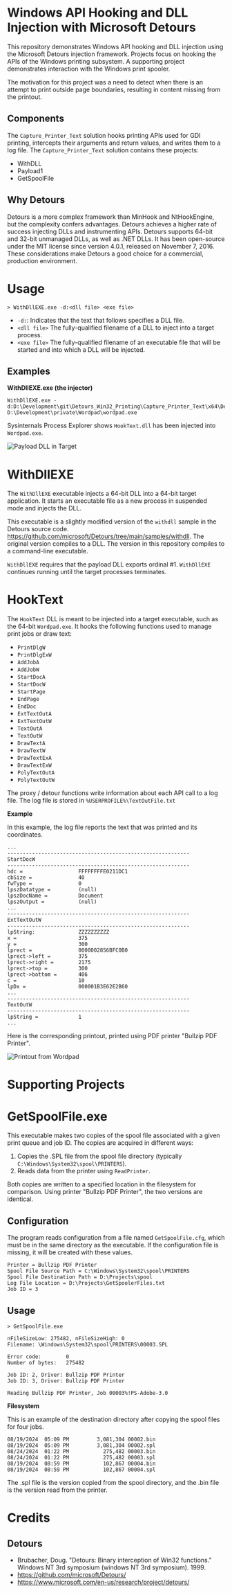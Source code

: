 # Windows API Hooking and DLL Injection with Microsoft Detours

This repository demonstrates Windows API hooking and DLL injection using the Microsoft Detours injection framework. Projects focus on hooking the APIs of the Windows printing subsystem. A supporting project demonstrates interaction with the Windows print spooler.

The motivation for this project was a need to detect when there is an attempt to print outside page boundaries, resulting in content missing from the printout. 

## Components

The `Capture_Printer_Text` solution hooks printing APIs used for GDI printing, intercepts their arguments and return values, and writes them to a log file. The `Capture_Printer_Text` solution contains these projects:

* WithDLL
* Payload1
* GetSpoolFile

## Why Detours

Detours is a more complex framework than MinHook and NtHookEngine, but the complexity confers advantages. Detours achieves a higher rate of success injecting DLLs and instrumenting APIs. Detours supports 64-bit and 32-bit unmanaged DLLs, as well as .NET DLLs. It has been open-source under the MIT license since version 4.0.1, released on November 7, 2016. These considerations make Detours a good choice for a commercial, production environment.


# Usage

``` shell
> WithDllEXE.exe -d:<dll file> <exe file>
```

* `-d:`: Indicates that the text that follows specifies a DLL file.
* `<dll file>` The fully-qualified filename of a DLL to inject into a target process.
* `<exe file>` The fully-qualified filename of an executable file that will be started and into which a DLL will be injected.

## Examples

__WithDllEXE.exe (the injector)__

``` shell
WithDllEXE.exe -d:D:\Development\git\Detours_Win32_Printing\Capture_Printer_Text\x64\Debug\HookText.dll D:\Development\private\Wordpad\wordpad.exe
```

Sysinternals Process Explorer shows `HookText.dll` has been injected into `Wordpad.exe`.


![Payload DLL in Target](images/hooktext_in_wordpad.png?raw=true "Payload DLL in Target")


# WithDllEXE

The `WithDllEXE` executable injects a 64-bit DLL into a 64-bit target application. It starts an executable file as a new process in suspended mode and injects the DLL.

This executable is a slightly modified version of the `withdll` sample in the Detours source code. https://github.com/microsoft/Detours/tree/main/samples/withdll. The original version compiles to  a DLL. The version in this repository compiles to a command-line executable.

`WithDllEXE` requires that the payload DLL exports ordinal #1. `WithDllEXE` continues running until the target processes terminates.


# HookText

The `HookText` DLL is meant to be injected into a target executable, such as the 64-bit `Wordpad.exe`. It hooks the following functions used to manage print jobs or draw text:

* `PrintDlgW`
* `PrintDlgExW`
* `AddJobA`
* `AddJobW`
* `StartDocA`
* `StartDocW`
* `StartPage`
* `EndPage`
* `EndDoc`
* `ExtTextOutA`
* `ExtTextOutW`
* `TextOutA`
* `TextOutW`
* `DrawTextA`
* `DrawTextW`
* `DrawTextExA`
* `DrawTextExW`
* `PolyTextOutA`
* `PolyTextOutW`

The proxy / detour functions write information about each API call to a log file. The log file is stored in `%USERPROFILE%\TextOutFile.txt`

__Example__

In this example, the log file reports the text that was printed and its coordinates.

```
...
-----------------------------------------------------------
StartDocW
-----------------------------------------------------------
hdc =                  FFFFFFFFE0211DC1
cbSize =               40
fwType =               0
lpszDatatype =         (null)
lpszDocName =          Document
lpszOutput =           (null)
...
-----------------------------------------------------------
ExtTextOutW
-----------------------------------------------------------
lpString:              ZZZZZZZZZZ
x =                    375
y =                    300
lprect =               0000002856BFC0B0
lprect->left =         375
lprect->right =        2175
lprect->top =          300
lprect->bottom =       406
c =                    10
lpDx =                 000001B3E62E2B60
...
-----------------------------------------------------------
TextOutW
-----------------------------------------------------------
lpString =             1
...
```

Here is the corresponding printout, printed using PDF printer "Bullzip PDF Printer".

![Printout from Wordpad](images/printout_as_pdf.png?raw=true "Printout from Wordpad")


# Supporting Projects

# GetSpoolFile.exe

This executable makes two copies of the spool file associated with a given print queue and job ID. The copies are acquired in different ways:

1. Copies the .SPL file from the spool file directory (typically `C:\Windows\System32\spool\PRINTERS`).
2. Reads data from the printer using `ReadPrinter`.

Both copies are written to a specified location in the filesystem for comparison. Using printer "Bullzip PDF Printer", the two versions are identical.

## Configuration

The program reads configuration from a file named `GetSpoolFile.cfg`, which must be in the same directory as the executable. If the configuration file is missing, it will be created with these values.

```
Printer = Bullzip PDF Printer
Spool File Source Path = C:\Windows\System32\spool\PRINTERS
Spool File Destination Path = D:\Projects\spool
Log File Location = D:\Projects\GetSpoolerFiles.txt
Job ID = 3
```

## Usage

``` shell
> GetSpoolFile.exe

nFileSizeLow: 275482, nFileSizeHigh: 0
Filename: \Windows\System32\spool\PRINTERS\00003.SPL

Error code:        0
Number of bytes:   275482

Job ID: 2, Driver: Bullzip PDF Printer
Job ID: 3, Driver: Bullzip PDF Printer

Reading Bullzip PDF Printer, Job 00003%!PS-Adobe-3.0
```

__Filesystem__

This is an example of the destination directory after copying the spool files for four jobs.

```
08/19/2024  05:09 PM         3,081,304 00002.bin
08/19/2024  05:09 PM         3,081,304 00002.spl
08/24/2024  01:22 PM           275,482 00003.bin
08/24/2024  01:22 PM           275,482 00003.spl
08/19/2024  08:59 PM           102,867 00004.bin
08/19/2024  08:59 PM           102,867 00004.spl
```

The .spl file is the version copied from the spool directory, and the .bin file is the version read from the printer.

# Credits

## Detours
* Brubacher, Doug. "Detours: Binary interception of Win32 functions." Windows NT 3rd symposium (windows NT 3rd symposium). 1999.
* https://github.com/microsoft/Detours/
* https://www.microsoft.com/en-us/research/project/detours/

